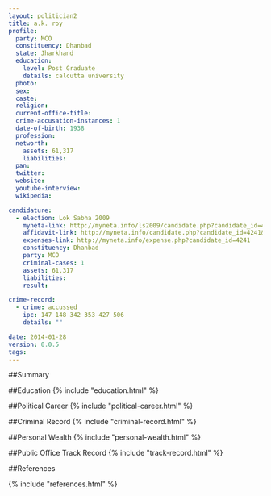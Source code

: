 ```yaml
---
layout: politician2
title: a.k. roy
profile: 
  party: MCO
  constituency: Dhanbad
  state: Jharkhand
  education: 
    level: Post Graduate
    details: calcutta university
  photo: 
  sex: 
  caste: 
  religion: 
  current-office-title: 
  crime-accusation-instances: 1
  date-of-birth: 1938
  profession: 
  networth: 
    assets: 61,317
    liabilities: 
  pan: 
  twitter: 
  website: 
  youtube-interview: 
  wikipedia: 

candidature: 
  - election: Lok Sabha 2009
    myneta-link: http://myneta.info/ls2009/candidate.php?candidate_id=4241
    affidavit-link: http://myneta.info/candidate.php?candidate_id=4241&scan=original
    expenses-link: http://myneta.info/expense.php?candidate_id=4241
    constituency: Dhanbad 
    party: MCO
    criminal-cases: 1
    assets: 61,317
    liabilities: 
    result:  

crime-record: 
  - crime: accussed
    ipc: 147 148 342 353 427 506
    details: "" 

date: 2014-01-28
version: 0.0.5
tags: 
---
```

##Summary


##Education
{% include "education.html" %}


##Political Career
{% include "political-career.html" %}


##Criminal Record
{% include "criminal-record.html" %}


##Personal Wealth
{% include "personal-wealth.html" %}


##Public Office Track Record
{% include "track-record.html" %}


##References


{% include "references.html" %}